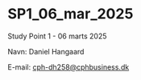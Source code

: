 # SP1_06_mar_2025
Study Point 1 - 06 marts 2025

Navn: Daniel Hangaard

E-mail: cph-dh258@cphbusiness.dk
